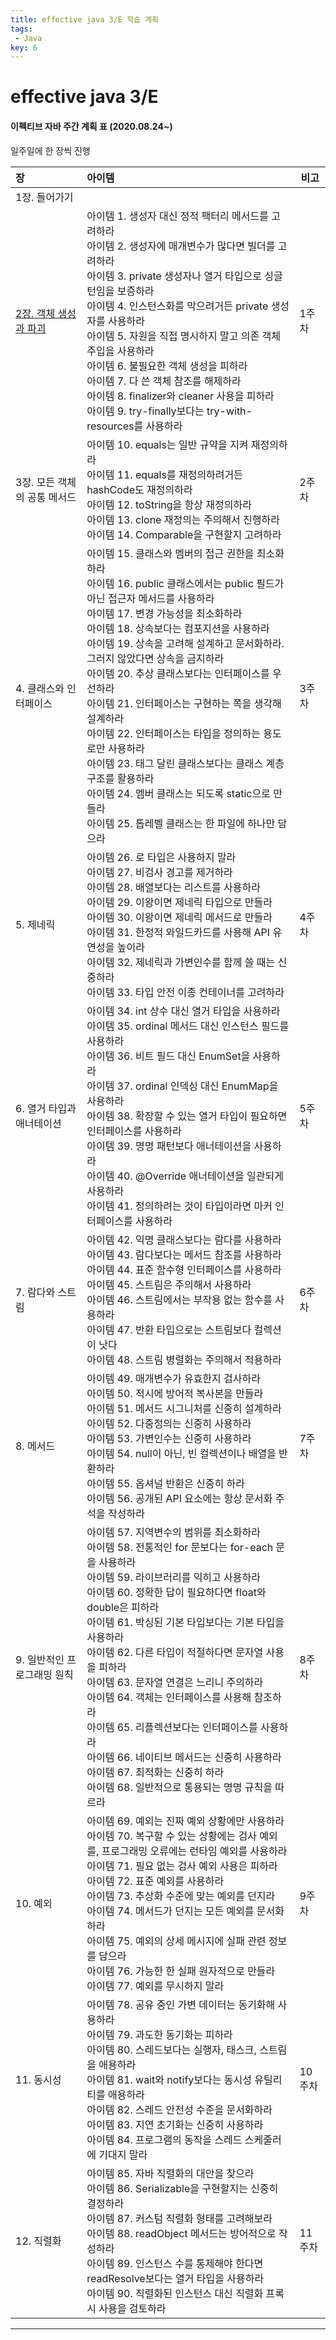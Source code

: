 ```yaml
---
title: effective java 3/E 학습 계획
tags: 
 - Java
key: 6
---
```


# effective java 3/E

#### 이펙티브 자바 주간 계획 표 (2020.08.24~)

일주일에 한 장씩 진행

| 장                           | 아이템                                                       | 비고   |
| :--------------------------- | :----------------------------------------------------------- | ------ |
| 1장. 들어가기                |                                                              |      |
| <a href="https://hyungyu-yoon.github.io/2020/08/24/effective-java-3e-2%EC%9E%A5-%EA%B0%9D%EC%B2%B4%EC%83%9D%EC%84%B1%EA%B3%BC%ED%8C%8C%EA%B4%B4.html">2장. 객체 생성과 파괴</a>       | 아이템 1. 생성자 대신 정적 팩터리 메서드를 고려하라<br/>아이템 2. 생성자에 매개변수가 많다면 빌더를 고려하라<br/>아이템 3. private 생성자나 열거 타입으로 싱글턴임을 보증하라<br/>아이템 4. 인스턴스화를 막으려거든 private 생성자를 사용하라<br/>아이템 5. 자원을 직접 명시하지 말고 의존 객체 주입을 사용하라<br/>아이템 6. 불필요한 객체 생성을 피하라<br/>아이템 7. 다 쓴 객체 참조를 해제하라<br/>아이템 8. finalizer와 cleaner 사용을 피하라<br/>아이템 9. try-finally보다는 try-with-resources를 사용하라 | 1주차  |
| 3장. 모든 객체의 공통 메서드 | 아이템 10. equals는 일반 규약을 지켜 재정의하라<br/>아이템 11. equals를 재정의하려거든 hashCode도 재정의하라<br/>아이템 12. toString을 항상 재정의하라<br/>아이템 13. clone 재정의는 주의해서 진행하라<br/>아이템 14. Comparable을 구현할지 고려하라 | 2주차  |
| 4. 클래스와 인터페이스       | 아이템 15. 클래스와 멤버의 접근 권한을 최소화하라<br/>아이템 16. public 클래스에서는 public 필드가 아닌 접근자 메서드를 사용하라<br/>아이템 17. 변경 가능성을 최소화하라<br/>아이템 18. 상속보다는 컴포지션을 사용하라<br/>아이템 19. 상속을 고려해 설계하고 문서화하라. 그러지 않았다면 상속을 금지하라<br/>아이템 20. 추상 클래스보다는 인터페이스를 우선하라<br/>아이템 21. 인터페이스는 구현하는 쪽을 생각해 설계하라<br/>아이템 22. 인터페이스는 타입을 정의하는 용도로만 사용하라<br/>아이템 23. 태그 달린 클래스보다는 클래스 계층구조를 활용하라<br/>아이템 24. 멤버 클래스는 되도록 static으로 만들라<br/>아이템 25. 톱레벨 클래스는 한 파일에 하나만 담으라 | 3주차  |
| 5. 제네릭                    | 아이템 26. 로 타입은 사용하지 말라<br/>아이템 27. 비검사 경고를 제거하라<br/>아이템 28. 배열보다는 리스트를 사용하라<br/>아이템 29. 이왕이면 제네릭 타입으로 만들라<br/>아이템 30. 이왕이면 제네릭 메서드로 만들라<br/>아이템 31. 한정적 와일드카드를 사용해 API 유연성을 높이라<br/>아이템 32. 제네릭과 가변인수를 함께 쓸 때는 신중하라<br/>아이템 33. 타입 안전 이종 컨테이너를 고려하라 | 4주차  |
| 6. 열거 타입과 애너테이션    | 아이템 34. int 상수 대신 열거 타입을 사용하라<br/>아이템 35. ordinal 메서드 대신 인스턴스 필드를 사용하라<br/>아이템 36. 비트 필드 대신 EnumSet을 사용하라<br/>아이템 37. ordinal 인덱싱 대신 EnumMap을 사용하라<br/>아이템 38. 확장할 수 있는 열거 타입이 필요하면 인터페이스를 사용하라<br/>아이템 39. 명명 패턴보다 애너테이션을 사용하라<br/>아이템 40. @Override 애너테이션을 일관되게 사용하라<br/>아이템 41. 정의하려는 것이 타입이라면 마커 인터페이스를 사용하라 | 5주차  |
| 7. 람다와 스트림             | 아이템 42. 익명 클래스보다는 람다를 사용하라<br/>아이템 43. 람다보다는 메서드 참조를 사용하라<br/>아이템 44. 표준 함수형 인터페이스를 사용하라<br/>아이템 45. 스트림은 주의해서 사용하라<br/>아이템 46. 스트림에서는 부작용 없는 함수를 사용하라<br/>아이템 47. 반환 타입으로는 스트림보다 컬렉션이 낫다<br/>아이템 48. 스트림 병렬화는 주의해서 적용하라 | 6주차  |
| 8. 메서드                    | 아이템 49. 매개변수가 유효한지 검사하라<br/>아이템 50. 적시에 방어적 복사본을 만들라<br/>아이템 51. 메서드 시그니처를 신중히 설계하라<br/>아이템 52. 다중정의는 신중히 사용하라<br/>아이템 53. 가변인수는 신중히 사용하라<br/>아이템 54. null이 아닌, 빈 컬렉션이나 배열을 반환하라<br/>아이템 55. 옵셔널 반환은 신중히 하라<br/>아이템 56. 공개된 API 요소에는 항상 문서화 주석을 작성하라 | 7주차  |
| 9. 일반적인 프로그래밍 원칙  | 아이템 57. 지역변수의 범위를 최소화하라<br/>아이템 58. 전통적인 for 문보다는 for-each 문을 사용하라<br/>아이템 59. 라이브러리를 익히고 사용하라<br/>아이템 60. 정확한 답이 필요하다면 float와 double은 피하라<br/>아이템 61. 박싱된 기본 타입보다는 기본 타입을 사용하라<br/>아이템 62. 다른 타입이 적절하다면 문자열 사용을 피하라<br/>아이템 63. 문자열 연결은 느리니 주의하라<br/>아이템 64. 객체는 인터페이스를 사용해 참조하라<br/>아이템 65. 리플렉션보다는 인터페이스를 사용하라<br/>아이템 66. 네이티브 메서드는 신중히 사용하라<br/>아이템 67. 최적화는 신중히 하라<br/>아이템 68. 일반적으로 통용되는 명명 규칙을 따르라 | 8주차  |
| 10. 예외                     | 아이템 69. 예외는 진짜 예외 상황에만 사용하라<br/>아이템 70. 복구할 수 있는 상황에는 검사 예외를, 프로그래밍 오류에는 런타임 예외를 사용하라<br/>아이템 71. 필요 없는 검사 예외 사용은 피하라<br/>아이템 72. 표준 예외를 사용하라<br/>아이템 73. 추상화 수준에 맞는 예외를 던지라<br/>아이템 74. 메서드가 던지는 모든 예외를 문서화하라<br/>아이템 75. 예외의 상세 메시지에 실패 관련 정보를 담으라<br/>아이템 76. 가능한 한 실패 원자적으로 만들라<br/>아이템 77. 예외를 무시하지 말라 | 9주차 |
| 11. 동시성                   | 아이템 78. 공유 중인 가변 데이터는 동기화해 사용하라<br/>아이템 79. 과도한 동기화는 피하라<br/>아이템 80. 스레드보다는 실행자, 태스크, 스트림을 애용하라<br/>아이템 81. wait와 notify보다는 동시성 유틸리티를 애용하라<br/>아이템 82. 스레드 안전성 수준을 문서화하라<br/>아이템 83. 지연 초기화는 신중히 사용하라<br/>아이템 84. 프로그램의 동작을 스레드 스케줄러에 기대지 말라 | 10주차 |
| 12. 직렬화                   | 아이템 85. 자바 직렬화의 대안을 찾으라<br/>아이템 86. Serializable을 구현할지는 신중히 결정하라<br/>아이템 87. 커스텀 직렬화 형태를 고려해보라<br/>아이템 88. readObject 메서드는 방어적으로 작성하라<br/>아이템 89. 인스턴스 수를 통제해야 한다면 readResolve보다는 열거 타입을 사용하라<br/>아이템 90. 직렬화된 인스턴스 대신 직렬화 프록시 사용을 검토하라 | 11주차 |

___
